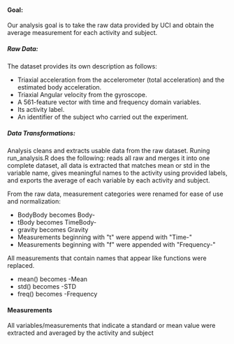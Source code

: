 #### Goal: 
Our analysis goal is to take the raw data provided by UCI and obtain the average measurement for each activity and subject. 

##### Raw Data: 

The dataset provides its own description as follows: 

- Triaxial acceleration from the accelerometer (total acceleration) and the estimated body acceleration.
- Triaxial Angular velocity from the gyroscope.
- A 561-feature vector with time and frequency domain variables.
- Its activity label.
- An identifier of the subject who carried out the experiment.

##### Data Transformations: 

Analysis cleans and extracts usable data from the raw dataset. Runing run_analysis.R does the following: reads all raw and merges it into one complete dataset, all data is extracted that matches mean or std in the variable name, gives meaningful names to the activity using provided labels, and exports the average of each variable by each activity and subject. 

From the raw data, measurement categories were renamed for ease of use and normalization: 

- BodyBody becomes Body-
- tBody becomes TimeBody-
- gravity becomes Gravity
- Measurements beginning with "t" were append with "Time-"
- Measurements beginning with "f" were appended with "Frequency-"

All measurements that contain names that appear like functions were replaced. 

- mean() becomes -Mean
- std() becomes -STD
- freq() becomes -Frequency

#### Measurements

All variables/measurements that indicate a standard or mean value were extracted and averaged by the activity and subject